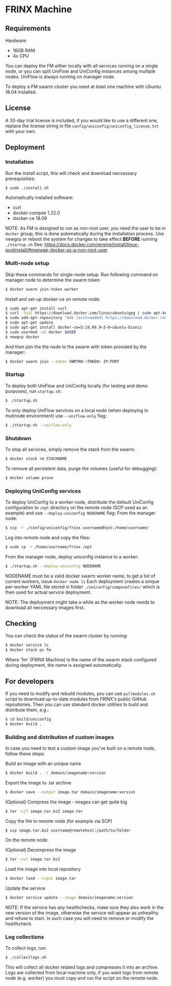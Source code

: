 # FRINX Machine

## Requirements
Hardware:
- 16GB RAM
- 4x CPU

You can deploy the FM either locally with all services running on a single node, or you can split UniFlow and UniConfig instances among multiple nodes. UniFlow is always running on manager node.

To deploy a FM swarm cluster you need at least one machine with Ubuntu 18.04 installed.

## License
A 30-day trial license is included, if you would like to use a different one, replace the license string in file `config/uniconfig/uniconfig_license.txt` with your own.

## Deployment
### Installation
Run the install script, this will check and download neccessary prerequisities:
```sh
$ sudo ./install.sh
```
Automatically installed software:
- curl
- docker-compse 1.22.0
- docker-ce 18.09

NOTE: As FM is designed to run as non-root user, you need the user to be in `docker` group, this is done automatically during the installation process. Use newgrp or reboot the system for changes to take effect **BEFORE** running ```./startup.sh```
See: https://docs.docker.com/engine/install/linux-postinstall/#manage-docker-as-a-non-root-user

### Multi-node setup
Skip these commands for single-node setup.
Run following command on manager node to determine the swarm token
```sh
$ docker swarm join-token worker
```

Install and set-up docker-ce on remote node:
```sh
$ sudo apt-get install curl
$ curl -fsSL https://download.docker.com/linux/ubuntu/gpg | sudo apt-key add -
$ sudo add-apt-repository "deb [arch=amd64] https://download.docker.com/linux/ubuntu $(lsb_release -cs) stable"
$ sudo apt-get update
$ sudo apt-get install docker-ce=5:18.09.9~3-0~ubuntu-bionic
$ sudo usermod -aG docker $USER
$ newgrp docker
```

And then join the the node to the swarm with token provided by the manager:
```sh
$ docker swarm join --token SWMTKN-<TOKEN> IP:PORT
```

### Startup
To deploy both UniFlow and UniConfig locally (for testing and demo purposes), run `startup.sh`:
```sh
$ ./startup.sh
```

To only deploy UniFlow services on a local node (when deploying in mutinode environment) use `--uniflow-only` flag:
```sh
$ ./startup.sh --uniflow-only
```

### Shutdown
To stop all services, simply remove the stack from the swarm:
```sh
$ docker stack rm STACKNAME
```

To remove all persistent data, purge the volumes (useful for debugging):
```sh
$ docker volume prune
```

### Deploying UniConfig services
To deploy UniConfig to a worker node, distribute the default UniConfig configuration to `/opt` directory on the remote node (SCP used as an example) and use `--deploy-uniconfig NODENAME` flag:
From the manager node:
```sh
$ scp -r ./config/uniconfig/frinx username@host:/home/username/
```
Log into remote node and copy the files:
```sh
$ sudo cp -r /home/username/frinx /opt
```
From the manager node, deploy uniconfig instance to a worker:
```sh
$ ./startup.sh --deploy-uniconfig NODENAME
```
NODENAME must be a valid docker swarm worker name, to get a list of current workers, issue `docker node ls`
Each deployment creates a unique per-worker YAML file stored in folder `./uniconfig/composefiles/` which is then used for actual service deployment.

NOTE: The deployment might take a while as the worker node needs to download all neccessary images first.

## Checking
You can check the status of the swarm cluster by running:
```sh
$ docker service ls
$ docker stack ps fm
```
Where 'fm' (FRINX Machine) is the name of the swarm stack configured during deployment, the name is assigned automatically.

## For developers
If you need to modify and rebuild modules, you can use `pullmodules.sh` script to download up-to-date modules from FRINX's public GitHub repositories. Then you can use standard docker utilities to build and distribute them, e.g.:
```sh
$ cd build/uniconfig
$ docker build .
```

### Building and distribution of custom images
In case you need to test a custom image you've built on a remote node, follow these steps:

Build an image with an unique name
```sh
$ docker build . -t domain/imagename:version
```
Export the image to .tar archive
```sh
$ docker save --output image.tar domain/imagename:version
```
(Optional) Compress the image - images can get quite big
```sh
$ tar -cjf image.tar.bz2 image.tar
```
Copy the file to remote node (for example via SCP)
```sh
$ scp image.tar.bz2 username@remotehost:/path/to/folder
```
On the remote node:

(Optional) Decompress the image
```sh
$ tar -xvf image.tar.bz2
```
Load the image into local repository
```sh
$ docker load --input image.tar
```
Update the service
```sh
$ docker service update --image domain/imagename:version
```

NOTE: If the service has any healthchecks, make sure they also work in the new version of the image, otherwise the service will appear as unhealthy and refuse to start. In such case you will need to remove or modify the healthcheck.

### Log collections
To collect logs, run:
```sh
$ ./collectlogs.sh
```
This will collect all docker related logs and compresses it into an archive. Logs are collected from local machine only, if you want logs from remote node (e.g. worker) you must copy and run the script on the remote node.
